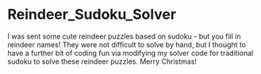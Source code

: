 # Reindeer_Sudoku_Solver
I was sent some cute reindeer puzzles based on sudoku - but you fill in reindeer names! They were not difficult to solve by hand, but I thought to have a further bit of coding fun via modifying my solver code for traditional sudoku to solve these reindeer puzzles. Merry Christmas!
